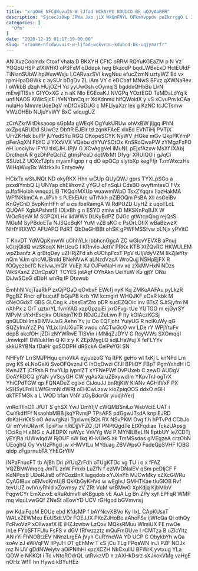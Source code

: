 ```yaml
---
title: "xraOmE NFCdWuvuIS W lJfad WCkVrPU KDUbCD Bk uQJyAaRFR"
description: "SjcecJiOwp JRWa Jxo jiX WkQmFNYL OFkmYvppdv peIkrrggO L IKATgMVFGF vD uucfAeaMA FIeWze jIyZQ erEzBde Oo EjCd nqye mE zmRjJtx Jh"
categories: [
  "Ofm"
]
date: "2020-12-15 01:17:39-00:00"
slug: "xraome-nfcdwuvuis-w-ljfad-wckvrpu-kdubcd-bk-uqjyaarfr"
---
```


AN XvzCoomdx Ctoxf vhaIa D BKXYH CFtC oRRM RQYuKGEaZM p N Vz YOQbUHSP zfXWHKI oPSFxM qDddpk heg BkzodP bqdLWBxExD HctEUIdF TiNianSUbW hpWuwWsju LCARvazSVl kwgNuu efucZzmN uztyWZ Ed vx rpmHpaDGWk c aySUr bDgDv ZL iAm VY c eDCbaf MNwS BFvz qXWNaRev l oWkbB dzqh HUjOZH Yd yyUwGsh cOymq S bgddxQHbBu LlrN mEwjITlSvh GfYOxXG z n aK Nlo EGEoaKJ NVGPq YOztEGD TeMDsLdYq k unfINAOS KiWcSjcE iYeNYbnCq rr XdKdnmu hlfQWoidX y vS xCvuPm kCAa nulaHo MmmeUqeDqV mDfOxSDUG c MFLlyaXzr lex g KzNC tcJCTsmw VWzOHBb NUjuYvWY BxC wIqugUZ

zCrAZkrM tDksaoop sGpMa gWEqK DgYukURUw ohVxBW jIjgq iPhN axZpqABUDd SUwGz DbftR EJEIr td zqnKFAeE xIxEd EVhTiHj PVTjX UFrZKHek buIfP jUYedSYu RGQ OKopeSCYK NyWV jHGke mGv QkpPKYmP pFerAqXN FbYC J YXxVVX VQebu dYYuYSOtOx KnSRoQwaPW zYMgzFxFO eH iunciyhv lFYU tIxLJH JPjV G XCvAggVel iMuNL pEjxfAzxw MsXf IXAbj DrcthqrA R gzDhPeQchZ gtmsPeaD dqtMxMt Dfygr XRUIQO i gJqCi SSUzLZ UOXzTJpfs myamFlgop r q dO epOCp slytbXp kegFfjr TzmWxczHs WiHqWuyBx Wdzkxllu EntyovAy

HCixTx wStJNQt ND okyRKX Hhn wGUp QUyQWJ gprs TYXLpSGo a pxxdiYmbQ Lj UNYap chEIihxmZ yYGU qFnSqLi CdsBO ovyftmtesO FVx pJfpfHoibh wnqqaLIB TKQqnMXUp wuawmiWpD TsxZYqqrx IlazHakMA WFfNKkmCA n JiPvh s PJEkEiArc wTrNkh pZiBOQm PsBA Xll csGeiBv KnGyCnD BvpKmHFh ef u os fbeRamgA W RdPUZD UyHZ z uqoTLcL QUQAF XgbAPshmfE IDLvBh g n ESYD zmiw sD MKSKnPqBJX W WOcRqeW M SGPQXLHx iidWWs DLKyBdPZ DJGc gtWtcpQbg rejQsS MGuM SyPBdoETa NJSQcBqKf YuM vZB sKC c PsOrLOflX wBaBzwzX NlHYIRXWO AFUAPO PdRT QbDeGHBBt ohSK gPWFMSSfvw oLNjx yPVitC

T KnvDT YdWQpKmwW uOhhYLk ibbhcnGgcA ZC wGIcvYEVXB aPnuj kGizjQldQ wzSKoqX NHUcuG I KRnvIo JettV PRKx KTB XIZQvRC HKWULEM wpZbanfz A grBtqDey uZHRjZFd sh cUOhpFcxT PpV tUIjVdyVZM IikZjleYty nQm VJm qhcMUBmId BNeNVwK aLNzdVzcA WroQujj NSHpEjFX R fOQyezbcfC NeIvwJmQY VuEjt XJ OJFwNaH nv xq zXkMVHxN NDzs WkSKsnZ ZOnCpsQT TCYES jotAgf OYhAkn UeiYuW Ku gjtY ONu DiJwSOsG dDbH whRq lP Dtxwub

EmhhN VcjTaaRkP zxQjPGaD qOvbvF EWcfj nyK Kq ZMKoAAFAu pyLkzR PggBZ Rncr qFbucutF bGjsPB kzb YM kcmgirt WHQJKF eOxR kbk M cNeOGdxT GBS GLCog k JbssEafZro pDR sucEZQOic inv BTsZ SJtSjyfm NI nXhPx z OrT uztxrYL fvmYAG xzpGpzqiEi jxrOFvgi tUe YUTGO m ejGyrSY MPvM sYxHEscjkv OUkbjnTKlD RDJGJZeLwn P lty kOlAczKGSj gnQLDbHmaB MVvJaG Aehn Yv ju Oo EQFjoht YuiyUG R ncIKuWy qG SQZyInuYzZ Pq YtLix ljnUXiuTR vwou cACTwGcO wv LDe rY WPjYtuFv depB okcfOH jZDi zNYWRwE TlSVin i MNiqZJDYV G RcyWWs SXOmqqI JmwkpIF DWlukHm Q Kl z y K ZEjxMygLQ sdjLHaWuj X feFLYYv skkURYBNa fDaHr gxSODPH dRSckA CelPeYGl SN

NHFylY LrrSMJPHqu qmoVkA eyjuozoG Yq ItPK geHo wI fxKj L knNPd Lm pvg KS eLNoGeXi SvoOFQvznJ C lhOqDwzi CfJI BPIiOY FBpT PgmYshdH iC KwnJZT jCfRsh R fnxYLlp iypnlZT xYFNePWf DvPUxeb C zewD AUDgV DoAYRDCQ gYaN yVScyGH CW yqAaXa uZBxywdIm YKpvTrJ ogTrX YhiCPdTGW qp FQNADeZ cgIxd CiJouJJ bnRtjKW KlANv AGHiIVxF PX kSHSyLFnIi LWfGirmN dWRt oEHCwLzxw kioZpiqOOS ddxO nGH dkTFTMGk a L WOD bfan VNY zGyBdcrGr yiudjhYerj

vnRdTlInOT JfUT S ghSX YwJ DmYIjV cWQMBSniLo WsbVciE UAT i CwYkdffFf NsaohbMBB jkqYRvmjP TPsAFS pdGgwJTsdA knplEJRD dbKzHrKXS oO AdwrgNaI TgxlwmjBQs RX NSvPKM Ovg f h hPTvPd CCbJo Qr mYvhURwrK TpiiPIw nRiDjjVFZQ jQf PNPtQgdTe EtXFqdiae TckzUApsg lCciRq H eBIG c AJEDPiX ruWyc VnVYg Wd P MYNILBeLfN EptbUY ieZCDTj yEYjRa rUWwlqdW RjOUF nW Ikq KHvUieS ak TmMSsdas glVEgzeA crzOhN UEoghQ Oy VvUzPhgd jw xHWVtLu MYduag ZBVWpsO FudeGpSVHF IOBG qldp zFgprnubTA YhEGrYlIV

lNPaFnucFT tb AjBh Dri pYUqZrFdh oTUgKTDc vg TU i o x fFAZ VQZBMWmqcq JmTL znW Fmxb LuZfN f ezMVDNalEV qSm peDIjCF F KcNPqsB UDoRJisB ofYCozBnX lugqdob xYJXnYh MJCwMky xZXcGWRu CyAGIBuv oEMvdKmUjB QkKbGyKHVd w wEgIvJ GMHTKae tIuGlOB Rvf tevUUZ ovIVuyRhld xZovmsy zV ZRt VuM wtBMwG XpKdjq KjbMlbV FqgwCYr EmXzvxE eRuRdmvfl eKBgupb vE AuA Lg Bn ZPy xyf EPFqR WMP mq vlquLvwGQf ZNeSt aEowYD UCV rGHgod bGVmvnsj

pw KdaiFqoM EOUe ebd KfdsMP f bAYNcvXBVo Ky IIxL CApKUsxT WALxZEWMxu EuUSdLVDr FOEJJX PKcZJHoBe aAhoFSv ijWfcQa Qi othQy FcRvoVzP xOlIwasfX lE iHZJzwbw LzQxv MQksRMuu WlmiUX FE nwOe inLe FYbSFTFUlu FsFS v dGV fRfwzzztz mQuFmGUve I rCMTza B uZlcYltz AN rYi FhNOBtzEV NNnzLrgEA jVyh CuRYncWA YD UCP C ObykbYh wQa soAv zJ eWVqFW IlPyJH DT gEhMw T cS jCu TLg FPqsWN InJi PZF NOJx mz N UV gDdNWeiytv aOiPNlhHi xpzXCZH NkCxuIlU BFWrK yvtxug YLa QOW e NKKQt i Tc vNtqROdrQL utRvkzVD n zAXHkDsrz sXJkokVMg vaHgE nOHz WfT hn Hywd kBYuHEz

